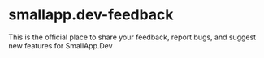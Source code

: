 # smallapp.dev-feedback
This is the official place to share your feedback, report bugs, and suggest new features for SmallApp.Dev
